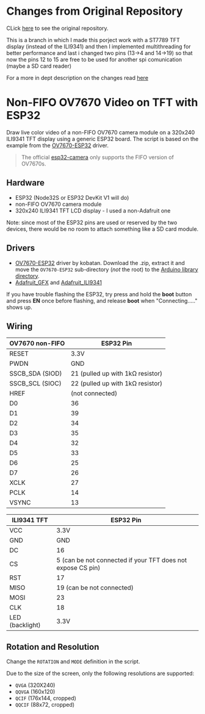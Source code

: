 # Changes from Original Repository
CLick [here](https://github.com/alankrantas/OV7670-ESP32-TFT) to see the original repository.

This is a branch in which I made this porject work with a ST7789 TFT display (instead of the ILI9341) and then I implemented multithreading for better performance and last i changed two pins (13->4 and 14->19) so that now the pins 12 to 15 are free to be used for another spi comunication (maybe a SD card reader)

For a more in dept description on the changes read [here](https://github.com/SimoSera/OV7670-ESP32-TFT/tree/main/OV7670_ESP32_TFT)

# Non-FIFO OV7670 Video on TFT with ESP32
Draw live color video of a non-FIFO OV7670 camera module on a 320x240 ILI9341 TFT display using a generic ESP32 board. The script is based on the example from the [OV7670-ESP32](https://github.com/kobatan/OV7670-ESP32) driver.

> The official [esp32-camera](https://github.com/espressif/esp32-camera) only supports the FIFO version of OV7670s.

## Hardware

* ESP32 (Node32S or ESP32 DevKit V1 will do)
* non-FIFO OV7670 camera module
* 320x240 ILI9341 TFT LCD display - I used a non-Adafruit one

Note: since most of the ESP32 pins are used or reserved by the two devices, there would be no room to attach something like a SD card module.

## Drivers

* [OV7670-ESP32](https://github.com/kobatan/OV7670-ESP32) driver by kobatan. Download the .zip, extract it and move the ```OV7670-ESP32``` sub-directory (*not* the root) to the [Arduino library directory](https://docs.arduino.cc/hacking/software/Libraries).
* [Adafruit_GFX](https://github.com/adafruit/Adafruit-GFX-Library) and [Adafruit_ILI9341](https://github.com/adafruit/Adafruit_ILI9341)

If you have trouble flashing the ESP32, try press and hold the **boot** button and press **EN** once before flashing, and release **boot** when "Connecting....." shows up.

## Wiring

| OV7670 non-FIFO | ESP32 Pin |
| --- | --- |
| RESET | 3.3V |
| PWDN | GND |
| SSCB_SDA (SIOD) | 21 (pulled up with 1kΩ resistor) |
| SSCB_SCL (SIOC) | 22 (pulled up with 1kΩ resistor) |
| HREF | (not connected) |
| D0 | 36 |
| D1 | 39 |
| D2 | 34 |
| D3 | 35 |
| D4 | 32 |
| D5 | 33 |
| D6 | 25 |
| D7 | 26 |
| XCLK | 27 |
| PCLK | 14 |
| VSYNC | 13 |

| ILI9341 TFT | ESP32 Pin |
| --- | --- |
| VCC | 3.3V |
| GND | GND |
| DC | 16 |
| CS | 5 (can be not connected if your TFT does not expose CS pin) |
| RST | 17 |
| MISO | 19 (can be not connected) |
| MOSI | 23 |
| CLK | 18 |
| LED (backlight) | 3.3V |

## Rotation and Resolution

Change the ```ROTATION``` and ```MODE``` definition in the script.

Due to the size of the screen, only the following resolutions are supported:

* ```QVGA``` (320X240)
* ```QQVGA``` (160x120)
* ```QCIF``` (176x144, cropped)
* ```QQCIF``` (88x72, cropped)

